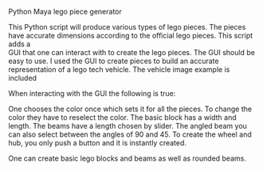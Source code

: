 Python Maya lego piece generator

This Python script will produce various types of lego
pieces. The pieces have accurate dimensions according to the official lego pieces. This script adds a  
GUI that one can interact with to create the lego pieces.
The GUI should be easy to use.
I used the  GUI to create pieces to build an accurate
representation of a lego tech vehicle. The vehicle image example is included


When interacting with the GUI the following is true:

One chooses the color once which sets it for all the pieces.
To change the color they have to reselect the color. The basic block has a width and length. The
beams have a length chosen by slider. The angled beam you can also select between the angles
of 90 and 45. To create the wheel and hub, you only push a button and it is instantly created.

One can create basic lego blocks and beams as well as rounded beams.
